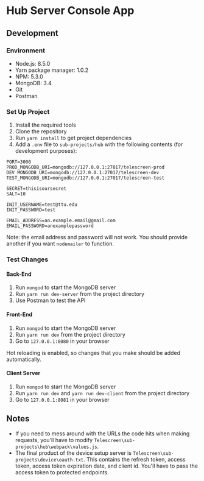 # Hub Server Console App

## Development

### Environment

- Node.js: 8.5.0
- Yarn package manager: 1.0.2
- NPM: 5.3.0
- MongoDB: 3.4
- Git
- Postman

### Set Up Project

1. Install the required tools
2. Clone the repository
3. Run `yarn install` to get project dependencies
4. Add a `.env` file to `sub-projects/hub` with the following contents (for development purposes):

```
PORT=3000
PROD_MONGODB_URI=mongodb://127.0.0.1:27017/telescreen-prod
DEV_MONGODB_URI=mongodb://127.0.0.1:27017/telescreen-dev
TEST_MONGODB_URI=mongodb://127.0.0.1:27017/telescreen-test

SECRET=thisisoursecret
SALT=10

INIT_USERNAME=test@ttu.edu
INIT_PASSWORD=test

EMAIL_ADDRESS=an.example.email@gmail.com
EMAIL_PASSWORD=anexamplepassword
```

Note: the email address and password will not work.
You should provide another if you want `nodemailer` to function.

### Test Changes

#### Back-End

1. Run `mongod` to start the MongoDB server
2. Run `yarn run dev-server` from the project directory
3. Use Postman to test the API

#### Front-End

1. Run `mongod` to start the MongoDB server
2. Run `yarn run dev` from the project directory
3. Go to `127.0.0.1:8080` in your browser

Hot reloading is enabled, so changes that you make should be added automatically.

#### Client Server

1. Run `mongod` to start the MongoDB server
2. Run `yarn run dev` and `yarn run dev-client` from the project directory
3. Go to `127.0.0.1:8081` in your browser

## Notes

- If you need to mess around with the URLs the code hits when making requests, you'll have to modify `Telescreen\sub-projects\hub\webpack\values.js`.
- The final product of the device setup server is `Telescreen\sub-projects\device\oauth.txt`. This contains the refresh token, access token, access token expiration date, and client id. You'll have to pass the access token to protected endpoints.
